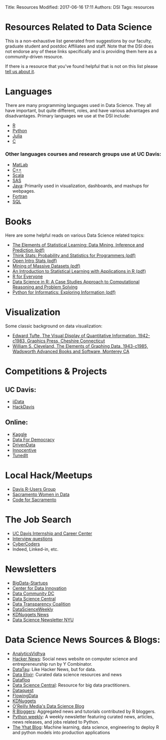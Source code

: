 Title: Resources
Modified: 2017-06-16 17:11
Authors: DSI
Tags: resources

# Resources Related to Data Science

This is a non-exhaustive list generated from suggestions by our faculty, graduate student and postdoc Affiliates and staff. Note that the DSI does not endorse any of these links specifically and is providing them here as a community-driven resource.

If there is a resource that you've found helpful that is not on this list please [tell us about it](mailto:datascience@ucdavis.edu).


# Languages

There are many programming languages used in Data Science. They all have important, but quite different, roles, and have various
advantages and disadvantages. Primary languages we use at the DSI include:

* [R](http://www.r-project.org)
* [Python](http://www.python.org)
* [Julia](http://julialang.org)
* [C](http://www.open-std.org/jtc1/sc22/wg14/)

### Other languages courses and research groups use at UC Davis:

* [MatLab](http://www.mathworks.com/products/matlab/)
* [C++](https://isocpp.org/)
* [Scala](http://docs.scala-lang.org)
* [SAS](http://www.sas.com)
* [Java](https://www.oracle.com/java/index.html): Primarily used in visualization, dashboards, and mashups for webpages.
* [Fortran](http://www.nag.co.uk/sc22wg5/)
* [SQL](http://www.oracle.com/technetwork/developer-tools/sql-developer/downloads/index.html)

# Books

Here are some helpful reads on various Data Science related topics:

* [The Elements of Statistical Learning: Data Mining, Inference and Prediction (pdf)](http://statweb.stanford.edu/~tibs/ElemStatLearn/)
* [Think Stats: Probability and Statistics for Programmers (pdf)](http://greenteapress.com/wp/think-stats-2e/)
* [Open Intro Stats (pdf)](https://www.openintro.org/stat/textbook.php)
* [Mining of Massive Datasets (pdf)](http://www.mmds.org/)
* [An Introduction to Statistical Learning with Applications in R (pdf)](http://www-bcf.usc.edu/~gareth/ISL/)
* [R for Everyone](https://www.jaredlander.com/r-for-everyone/)
* [Data Science in R: A Case Studies Approach to Computational Reasoning and Problem Solving](http://rdatasciencecases.org/)
* [Python for Informatics: Exploring Information (pdf)](http://www.pythonlearn.com/book.php)


# Visualization

Some classic background on data visualization:

* [Edward Tufte, The Visual Display of Quantitative Information, 1942-c1983, Graphics Press, Cheshire Connecticut](https://search.library.ucdavis.edu:443/01UCD_V1:everything_scope:01UCD_ALMA21154294780003126)
* [William S. Cleveland, The Elements of Graphing Data, 1943-c1985, Wadsworth Advanced Books and Software, Monterey CA](https://search.library.ucdavis.edu:443/01UCD_V1:everything_scope:01UCD_ALMA21219205520003126)

# Competitions & Projects

## UC Davis:

* [iiData](https://www.iidata.net/)
* [HackDavis](https://hackdavis.io/)

## Online:

* [Kaggle](https://www.kaggle.com/)
* [Data For Democracy](http://datafordemocracy.org/)
* [DrivenData](https://www.drivendata.org/)
* [Innocentive](https://www.innocentive.com/)
* [TunedIt](http://tunedit.org/)

# Local Hack/Meetups

* [Davis R-Users Group](https://d-rug.github.io/)
* [Sacramento Women in Data](https://www.meetup.com/Sacramento-Women-in-Data/)
* [Code for Sacramento](https://www.meetup.com/Code4Sac/)

# The Job Search

* [UC Davis Internship and Career Center](https://icc.ucdavis.edu/index.htm)
* [Interview questions](https://medium.com/@skyetetra/hiring-data-scientists-my-interview-questions-56d5ae3fc621)
* [CyberCoders](https://www.cybercoders.com/)
* Indeed, Linked-in, etc.

# Newsletters
* [BigData-Startups](http://www.bigdata-startups.com/)
* [Center for Data Innovation](http://www.datainnovation.org/)
* [Data Community DC](http://datacommunitydc.org/blog/newsletter/)
* [Data Science Central](http://www.datasciencecentral.com/profiles/blogs/check-out-our-dsc-newsletter)
* [Data Transparency Coalition](http://www.datacoalition.com/)
* [DataScienceWeekly](http://www.datascienceweekly.org/)
* [KDNuggets News](http://www.kdnuggets.com/news/subscribe.html?1_kne)
* [Data Science Newsletter NYU](https://cds.nyu.edu/newsletter/)

# Data Science News Sources & Blogs:

* [AnalyticsVidhya](https://www.analyticsvidhya.com/)
* [Hacker News](https://news.ycombinator.com/): Social news website on computer science and entrepreneurship run by Y Combinator.
* [DataTau](http://www.datatau.com/news): Like Hacker News, but for data.
* [Data Elixir](https://dataelixir.com/): Curated data science resources and news
* [Datafloq](https://datafloq.com/)
* [Data Science Central](http://www.datasciencecentral.com/): Resource for big data practitioners.
* [Dataquest](https://www.dataquest.io/blog/)
* [FlowingData](https://flowingdata.com/)
* [KDNuggets](http://www.kdnuggets.com/)
* [O'Reilly Media's Data Science Blog](https://www.oreilly.com/topics/data)
* [R Bloggers](https://www.r-bloggers.com/): Aggregated news and tutorials contributed by R bloggers.
* [Python weekly](http://www.pythonweekly.com/): A weekly newsletter featuring curated news, articles, news releases, and jobs related to Python.
* [The Yhat Blog](http://blog.yhat.com/): Machine learning, data science, engineering to deploy R and python models into production applications



